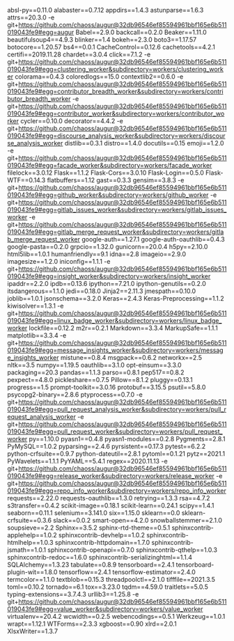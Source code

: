 absl-py==0.11.0
alabaster==0.7.12
appdirs==1.4.3
astunparse==1.6.3
attrs==20.3.0
-e git+https://github.com/chaoss/augur@32db96546ef85594961bbf165e6b511019043fe9#egg=augur
Babel==2.9.0
backcall==0.2.0
Beaker==1.11.0
beautifulsoup4==4.9.3
blinker==1.4
bokeh==2.3.0
boto3==1.17.57
botocore==1.20.57
bs4==0.0.1
CacheControl==0.12.6
cachetools==4.2.1
certifi==2019.11.28
chardet==3.0.4
click==7.1.2
-e git+https://github.com/chaoss/augur@32db96546ef85594961bbf165e6b511019043fe9#egg=clustering_worker&subdirectory=workers/clustering_worker
colorama==0.4.3
coloredlogs==15.0
contextlib2==0.6.0
-e git+https://github.com/chaoss/augur@32db96546ef85594961bbf165e6b511019043fe9#egg=contributor_breadth_worker&subdirectory=workers/contributor_breadth_worker
-e git+https://github.com/chaoss/augur@32db96546ef85594961bbf165e6b511019043fe9#egg=contributor_worker&subdirectory=workers/contributor_worker
cycler==0.10.0
decorator==4.4.2
-e git+https://github.com/chaoss/augur@32db96546ef85594961bbf165e6b511019043fe9#egg=discourse_analysis_worker&subdirectory=workers/discourse_analysis_worker
distlib==0.3.1
distro==1.4.0
docutils==0.15
emoji==1.2.0
-e git+https://github.com/chaoss/augur@32db96546ef85594961bbf165e6b511019043fe9#egg=facade_worker&subdirectory=workers/facade_worker
filelock==3.0.12
Flask==1.1.2
Flask-Cors==3.0.10
Flask-Login==0.5.0
Flask-WTF==0.14.3
flatbuffers==1.12
gast==0.3.3
gensim==3.8.3
-e git+https://github.com/chaoss/augur@32db96546ef85594961bbf165e6b511019043fe9#egg=github_worker&subdirectory=workers/github_worker
-e git+https://github.com/chaoss/augur@32db96546ef85594961bbf165e6b511019043fe9#egg=gitlab_issues_worker&subdirectory=workers/gitlab_issues_worker
-e git+https://github.com/chaoss/augur@32db96546ef85594961bbf165e6b511019043fe9#egg=gitlab_merge_request_worker&subdirectory=workers/gitlab_merge_request_worker
google-auth==1.27.1
google-auth-oauthlib==0.4.3
google-pasta==0.2.0
grpcio==1.32.0
gunicorn==20.0.4
h5py==2.10.0
html5lib==1.0.1
humanfriendly==9.1
idna==2.8
imageio==2.9.0
imagesize==1.2.0
iniconfig==1.1.1
-e git+https://github.com/chaoss/augur@32db96546ef85594961bbf165e6b511019043fe9#egg=insight_worker&subdirectory=workers/insight_worker
ipaddr==2.2.0
ipdb==0.13.6
ipython==7.21.0
ipython-genutils==0.2.0
itsdangerous==1.1.0
jedi==0.18.0
Jinja2==2.11.3
jmespath==0.10.0
joblib==1.0.1
jsonschema==3.2.0
Keras==2.4.3
Keras-Preprocessing==1.1.2
kiwisolver==1.3.1
-e git+https://github.com/chaoss/augur@32db96546ef85594961bbf165e6b511019043fe9#egg=linux_badge_worker&subdirectory=workers/linux_badge_worker
lockfile==0.12.2
m2r==0.2.1
Markdown==3.3.4
MarkupSafe==1.1.1
matplotlib==3.3.4
-e git+https://github.com/chaoss/augur@32db96546ef85594961bbf165e6b511019043fe9#egg=message_insights_worker&subdirectory=workers/message_insights_worker
mistune==0.8.4
msgpack==0.6.2
networkx==2.5
nltk==3.5
numpy==1.19.5
oauthlib==3.1.0
opt-einsum==3.3.0
packaging==20.3
pandas==1.1.3
parso==0.8.1
pep517==0.8.2
pexpect==4.8.0
pickleshare==0.7.5
Pillow==8.1.2
pluggy==0.13.1
progress==1.5
prompt-toolkit==3.0.16
protobuf==3.15.5
psutil==5.8.0
psycopg2-binary==2.8.6
ptyprocess==0.7.0
-e git+https://github.com/chaoss/augur@32db96546ef85594961bbf165e6b511019043fe9#egg=pull_request_analysis_worker&subdirectory=workers/pull_request_analysis_worker
-e git+https://github.com/chaoss/augur@32db96546ef85594961bbf165e6b511019043fe9#egg=pull_request_worker&subdirectory=workers/pull_request_worker
py==1.10.0
pyasn1==0.4.8
pyasn1-modules==0.2.8
Pygments==2.8.1
PyMySQL==1.0.2
pyparsing==2.4.6
pyrsistent==0.17.3
pytest==6.2.2
python-crfsuite==0.9.7
python-dateutil==2.8.1
pytoml==0.1.21
pytz==2021.1
PyWavelets==1.1.1
PyYAML==5.4.1
regex==2020.11.13
-e git+https://github.com/chaoss/augur@32db96546ef85594961bbf165e6b511019043fe9#egg=release_worker&subdirectory=workers/release_worker
-e git+https://github.com/chaoss/augur@32db96546ef85594961bbf165e6b511019043fe9#egg=repo_info_worker&subdirectory=workers/repo_info_worker
requests==2.22.0
requests-oauthlib==1.3.0
retrying==1.3.3
rsa==4.7.2
s3transfer==0.4.2
scikit-image==0.18.1
scikit-learn==0.24.1
scipy==1.4.1
seaborn==0.11.1
selenium==3.141.0
six==1.15.0
sklearn==0.0
sklearn-crfsuite==0.3.6
slack==0.0.2
smart-open==4.2.0
snowballstemmer==2.1.0
soupsieve==2.2
Sphinx==3.5.2
sphinx-rtd-theme==0.5.1
sphinxcontrib-applehelp==1.0.2
sphinxcontrib-devhelp==1.0.2
sphinxcontrib-htmlhelp==1.0.3
sphinxcontrib-httpdomain==1.7.0
sphinxcontrib-jsmath==1.0.1
sphinxcontrib-openapi==0.7.0
sphinxcontrib-qthelp==1.0.3
sphinxcontrib-redoc==1.6.0
sphinxcontrib-serializinghtml==1.1.4
SQLAlchemy==1.3.23
tabulate==0.8.9
tensorboard==2.4.1
tensorboard-plugin-wit==1.8.0
tensorflow==2.4.1
tensorflow-estimator==2.4.0
termcolor==1.1.0
textblob==0.15.3
threadpoolctl==2.1.0
tifffile==2021.3.5
toml==0.10.2
tornado==6.1
tox==3.23.0
tqdm==4.59.0
traitlets==5.0.5
typing-extensions==3.7.4.3
urllib3==1.25.8
-e git+https://github.com/chaoss/augur@32db96546ef85594961bbf165e6b511019043fe9#egg=value_worker&subdirectory=workers/value_worker
virtualenv==20.4.2
wcwidth==0.2.5
webencodings==0.5.1
Werkzeug==1.0.1
wrapt==1.12.1
WTForms==2.3.3
xgboost==0.90
xlrd==2.0.1
XlsxWriter==1.3.7
